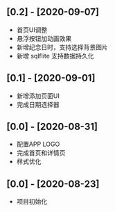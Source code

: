 ## [0.2] - [2020-09-07]

- 首页UI调整
- 悬浮按钮加动画效果
- 新增纪念日时，支持选择背景图片
- 新增 sqlflite 支持数据持久化

## [0.1] - [2020-09-01]

- 新增添加页面UI
- 完成日期选择器


## [0.0] - [2020-08-31]

- 配置APP LOGO
- 完成首页和详情页
- 样式优化



## [0.0] - [2020-08-23]

- 项目初始化

